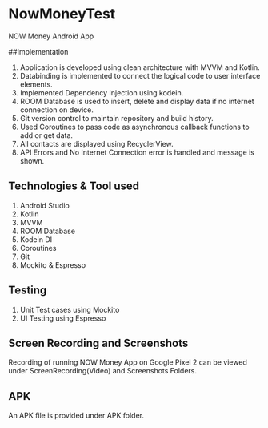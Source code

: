 # NowMoneyTest
NOW Money Android App

##Implementation
1. Application is developed using clean architecture with MVVM and Kotlin.
2. Databinding is implemented to connect the logical code to user interface elements.
3. Implemented Dependency Injection using kodein.
4. ROOM Database is used to insert, delete and display data if no internet connection on device.
5. Git version control to maintain repository and build history.
6. Used Coroutines to pass code as asynchronous callback functions to add or get data.
7. All contacts are displayed using RecyclerView.
8. API Errors and No Internet Connection error is handled and message is shown.

## Technologies & Tool used
1. Android Studio
2. Kotlin
3. MVVM
4. ROOM Database
5. Kodein DI
6. Coroutines
7. Git
8. Mockito & Espresso

## Testing
1. Unit Test cases using Mockito
2. UI Testing using Espresso

## Screen Recording and Screenshots
Recording of running NOW Money App on Google Pixel 2 can be viewed under ScreenRecording(Video) and Screenshots Folders.

## APK
An APK file is provided under APK folder.
